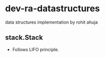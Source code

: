 # dev-ra-datastructures
data structures implementation by rohit ahuja

## stack.Stack
* Follows LIFO principle.